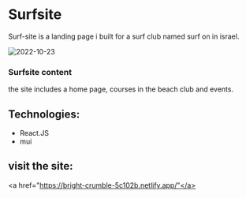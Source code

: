# Surfsite
Surf-site is a landing page i built for a surf club named surf on in israel.

![2022-10-23](https://user-images.githubusercontent.com/110329486/197378425-be85e2cb-53e5-44bd-b0e1-b0311483b844.png)

  



### Surfsite content
the site includes a home page,
courses in the beach club and events.

## Technologies:
* React.JS
* mui


## visit the site:

<a href="https://bright-crumble-5c102b.netlify.app/"</a>

